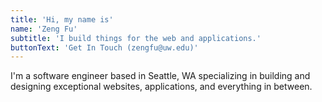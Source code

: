 ```yaml
---
title: 'Hi, my name is'
name: 'Zeng Fu'
subtitle: 'I build things for the web and applications.'
buttonText: 'Get In Touch (zengfu@uw.edu)'
---
```


I'm a software engineer based in Seattle, WA specializing in building and designing exceptional websites, applications, and everything in between.
